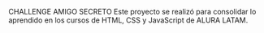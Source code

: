 CHALLENGE AMIGO SECRETO
Este proyecto se realizó para consolidar lo aprendido en los cursos de HTML, CSS y JavaScript de ALURA LATAM.
